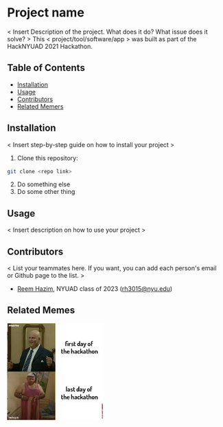 # Project name
 
< Insert Description of the project. What does it do? What issue does it solve? >
This < project/tool/software/app > was built as part of the HackNYUAD 2021 Hackathon.

## Table of Contents

- [Installation](#installation)
- [Usage](#usage)
- [Contributors](#contributors)
- [Related Memers](#related-memes)

## Installation

< Insert step-by-step guide on how to install your project >

1. Clone this repository:

```sh
git clone <repo link>
```
 
2. Do something else
3. Do some other thing


## Usage

< Insert description on how to use your project >

## Contributors
< List your teammates here. If you want, you can add each person's email or Github page to the list. >

- [Reem Hazim](https://github.com/reem-hazim), NYUAD class of 2023 (rh3015@nyu.edu)


## Related Memes
<img src="hackathon-meme.jpeg"/>

